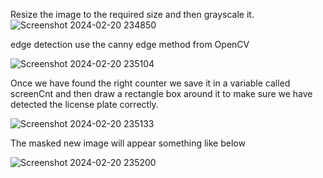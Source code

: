  

Resize the image to the required size and then grayscale it.
 ![Screenshot 2024-02-20 234850](https://github.com/ajoshi222/no.platedetection/assets/69758727/2b0fec2a-49b6-405d-a1fd-2f1967a590f6)


edge detection use the canny edge method from OpenCV

![Screenshot 2024-02-20 235104](https://github.com/ajoshi222/no.platedetection/assets/69758727/3da3efcc-6b80-49ba-b274-ec6d50d3126f)


Once we have found the right counter we save it in a variable called screenCnt and then draw a rectangle box around it to make sure we have detected the license plate correctly.

![Screenshot 2024-02-20 235133](https://github.com/ajoshi222/no.platedetection/assets/69758727/8ede0940-8c78-47ec-8405-e21351d82d66)

The masked new image will appear something like below

![Screenshot 2024-02-20 235200](https://github.com/ajoshi222/no.platedetection/assets/69758727/f00874d7-cfc7-4a0f-beba-b4bbcc36f582)

